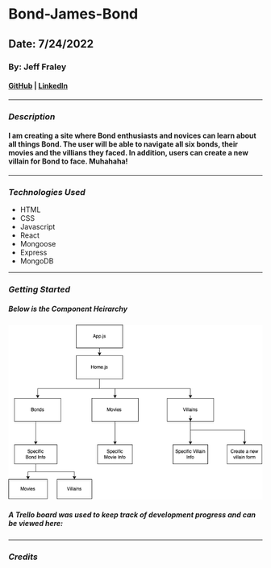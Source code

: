 # Bond-James-Bond

## Date: 7/24/2022

### By: Jeff Fraley

#### [GitHub](https://github.com/frank-booth) | [LinkedIn](https://www.linkedin.com/in/jeff-fraley)

---

### **_Description_**

#### I am creating a site where Bond enthusiasts and novices can learn about all things Bond. The user will be able to navigate all six bonds, their movies and the villians they faced. In addition, users can create a new villain for Bond to face. Muhahaha!

---

### **_Technologies Used_**

- HTML
- CSS
- Javascript
- React
- Mongoose
- Express
- MongoDB

---

### **_Getting Started_**

##### Below is the Component Heirarchy

![Bond component heirarchy](./assets/bond.png)

##### A Trello board was used to keep track of development progress and can be viewed here:

---

### **_Credits_**
